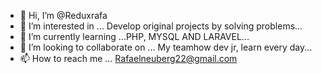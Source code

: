 - 👋 Hi, I’m @Reduxrafa
- 👀 I’m interested in ... Develop original projects by solving problems...
- 🌱 I’m currently learning ...PHP, MYSQL AND LARAVEL...
- 💞️ I’m looking to collaborate on ... My teamhow dev jr, learn every day...
- 📫 How to reach me ... Rafaelneuberg22@gmail.com

<!---
Reduxrafa/Reduxrafa is a ✨ special ✨ repository because its `README.md` (this file) appears on your GitHub profile.
You can click the Preview link to take a look at your changes.
--->
